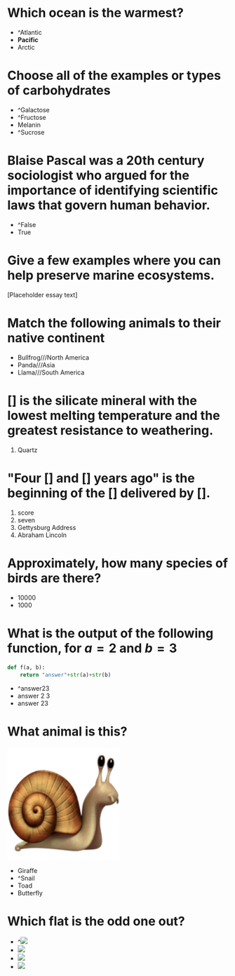 # Which ocean is the warmest?

- ^Atlantic
- **Pacific**
- Arctic

# Choose all of the examples or types of carbohydrates

- ^Galactose
- ^Fructose
- Melanin
- ^Sucrose

# Blaise Pascal was a 20th century sociologist who argued for the importance of identifying scientific laws that govern human behavior. 

- ^False
- True

# Give a few examples where you can help preserve marine ecosystems. 
[Placeholder essay text]

# Match the following animals to their native continent

- Bullfrog///North America
- Panda///Asia
- Llama///South America

# [] is the silicate mineral with the lowest melting temperature and the greatest resistance to weathering.

1. Quartz

# "Four [] and [] years ago" is the beginning of the [] delivered by [].

1. score
2. seven
3. Gettysburg Address
4. Abraham Lincoln

# Approximately, how many species of birds are there?

- 10000
- 1000


# What is the output of the following function, for $a=2$ and $b=3$
```python
def f(a, b):
    return "answer"+str(a)+str(b)
```

- ^answer23
- answer 2 3 
- answer 23

# What animal is this? 
![](images/snail.png)

- Giraffe
- ^Snail
- Toad
- Butterfly

# Which flat is the odd one out?

- ^![](https://www.worldometers.info/img/flags/be-flag.gif)
- ![](https://www.worldometers.info/img/flags/bl-flag.gif)
- ![](https://www.worldometers.info/img/flags/br-flag.gif)
- ![](https://www.worldometers.info/img/flags/gy-flag.gif)

